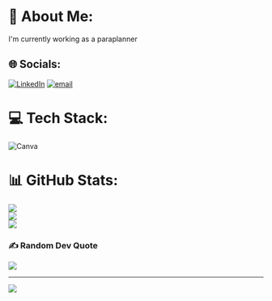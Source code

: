 # 💫 About Me:
I'm currently working as a paraplanner


## 🌐 Socials:
[![LinkedIn](https://img.shields.io/badge/LinkedIn-%230077B5.svg?logo=linkedin&logoColor=white)](https://linkedin.com/in/https://www.linkedin.com/in/shovan-adhikari/) [![email](https://img.shields.io/badge/Email-D14836?logo=gmail&logoColor=white)](mailto:shovan.adhik@gmail.com) 

# 💻 Tech Stack:
![Canva](https://img.shields.io/badge/Canva-%2300C4CC.svg?style=for-the-badge&logo=Canva&logoColor=white)
# 📊 GitHub Stats:
![](https://github-readme-stats.vercel.app/api?username=ShovanAdhikari&theme=dark&hide_border=false&include_all_commits=false&count_private=false)<br/>
![](https://nirzak-streak-stats.vercel.app/?user=ShovanAdhikari&theme=dark&hide_border=false)<br/>
![](https://github-readme-stats.vercel.app/api/top-langs/?username=ShovanAdhikari&theme=dark&hide_border=false&include_all_commits=false&count_private=false&layout=compact)

### ✍️ Random Dev Quote
![](https://quotes-github-readme.vercel.app/api?type=horizontal&theme=radical)

---
[![](https://visitcount.itsvg.in/api?id=ShovanAdhikari&icon=0&color=0)](https://visitcount.itsvg.in)

<!-- Proudly created with GPRM ( https://gprm.itsvg.in ) -->
